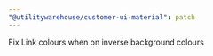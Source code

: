 ```yaml
---
"@utilitywarehouse/customer-ui-material": patch
---
```


Fix Link colours when on inverse background colours
